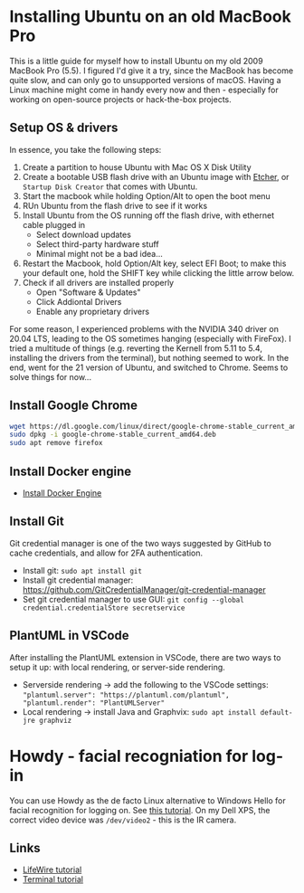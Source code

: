 # Installing Ubuntu on an old MacBook Pro 

This is a little guide for myself how to install Ubuntu on my old 2009 MacBook Pro (5.5). I figured I'd give it a try, since the MacBook has become quite slow, and can only go to unsupported versions of macOS. Having a Linux machine might come in handy every now and then - especially for working on open-source projects or hack-the-box projects.

## Setup OS & drivers

In essence, you take the following steps: 

1. Create a partition to house Ubuntu with Mac OS X Disk Utility 
2. Create a bootable USB flash drive with an Ubuntu image with [Etcher](https://etcher.io/), or `Startup Disk Creator` that comes with Ubuntu. 
3. Start the macbook while holding Option/Alt to open the boot menu
4. RUn Ubuntu from the flash drive to see if it works 
5. Install Ubuntu from the OS running off the flash drive, with ethernet cable plugged in 
   - Select download updates 
   - Select third-party hardware stuff 
   - Minimal might not be a bad idea... 
6. Restart the Macbook, hold Option/Alt key, select EFI Boot; to make this your default one, hold the SHIFT key while clicking the little arrow below. 
7. Check if all drivers are installed properly
   - Open "Software & Updates" 
   - Click Addiontal Drivers
   - Enable any proprietary drivers

For some reason, I experienced problems with the NVIDIA 340 driver on 20.04 LTS, leading to the OS sometimes hanging (especially with FireFox). I tried a multitude of things (e.g. reverting the Kernell from 5.11 to 5.4, installing the drivers from the terminal), but nothing seemed to work. In the end, went for the 21 version of Ubuntu, and switched to Chrome. Seems to solve things for now...

## Install Google Chrome

```bash
wget https://dl.google.com/linux/direct/google-chrome-stable_current_amd64.deb
sudo dpkg -i google-chrome-stable_current_amd64.deb
sudo apt remove firefox
```

## Install Docker engine

* [Install Docker Engine](https://docs.docker.com/engine/install/ubuntu/)

## Install Git 

Git credential manager is one of the two ways suggested by GitHub to cache credentials, and allow for 2FA authentication.

* Install git: `sudo apt install git` 
* Install git credential manager: https://github.com/GitCredentialManager/git-credential-manager
* Set git credential manager to use GUI: `git config --global credential.credentialStore secretservice`

## PlantUML in VSCode

After installing the PlantUML extension in VSCode, there are two ways to setup it up: with local rendering, or server-side rendering. 

* Serverside rendering -> add the following to the VSCode settings: `"plantuml.server": "https://plantuml.com/plantuml", "plantuml.render": "PlantUMLServer"`
* Local rendering -> install Java and Graphvix: `sudo apt install default-jre graphviz`

# Howdy - facial recogniation for log-in 

You can use Howdy as the de facto Linux alternative to Windows Hello for facial recognition for logging on. See [this tutorial](https://itsfoss.com/face-unlock-ubuntu/). On my Dell XPS, the correct video device was `/dev/video2` - this is the IR camera. 

## Links

* [LifeWire tutorial](https://www.lifewire.com/dual-boot-linux-and-mac-os-4125733)
* [Terminal tutorial](https://ubuntu.com/tutorials/command-line-for-beginners)
